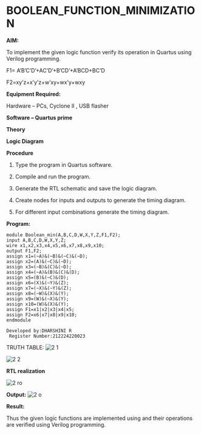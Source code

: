 # BOOLEAN_FUNCTION_MINIMIZATION

**AIM:**

To implement the given logic function verify its operation in Quartus using Verilog programming.

F1= A’B’C’D’+AC’D’+B’CD’+A’BCD+BC’D 

F2=xy’z+x’y’z+w’xy+wx’y+wxy

**Equipment Required:**

Hardware – PCs, Cyclone II , USB flasher

**Software – Quartus prime**

**Theory**

**Logic Diagram**

**Procedure**

1.	Type the program in Quartus software.

2.	Compile and run the program.

3.	Generate the RTL schematic and save the logic diagram.

4.	Create nodes for inputs and outputs to generate the timing diagram.

5.	For different input combinations generate the timing diagram.


**Program:**
```
module Boolean_min(A,B,C,D,W,X,Y,Z,F1,F2);
input A,B,C,D,W,X,Y,Z;
wire x1,x2,x3,x4,x5,x6,x7,x8,x9,x10;
output F1,F2;
assign x1=(~A)&(~B)&(~C)&(~D);
assign x2=(A)&(~C)&(~D);
assign x3=(~B)&(C)&(~D);
assign x4=(~A)&(B)&(C)&(D);
assign x5=(B)&(~C)&(D);
assign x6=(X)&(~Y)&(Z);
assign x7=(~X)&(~Y)&(Z);
assign x8=(~W)&(X)&(Y);
assign x9=(W)&(~X)&(Y);
assign x10=(W)&(X)&(Y);
assign F1=x1|x2|x3|x4|x5;
assign F2=x6|x7|x8|x9|x10;
endmodule
```
```
Developed by:DHARSHINI R
 Register Number:212224220023
```
TRUTH TABLE:
![2 1](https://github.com/user-attachments/assets/00aacf21-40d2-4d42-bed6-dea13cfd0239)

![2 2](https://github.com/user-attachments/assets/6cbef969-9966-4364-b2c7-386096f9e33c)



**RTL realization**

![2 ro](https://github.com/user-attachments/assets/cb340976-5ae1-445f-b25f-6a7613565057)

**Output:**
![2 o](https://github.com/user-attachments/assets/6defb27a-72af-46fa-a89c-9c028ece91d5)

**Result:**

Thus the given logic functions are implemented using and their operations are verified using Verilog programming.

